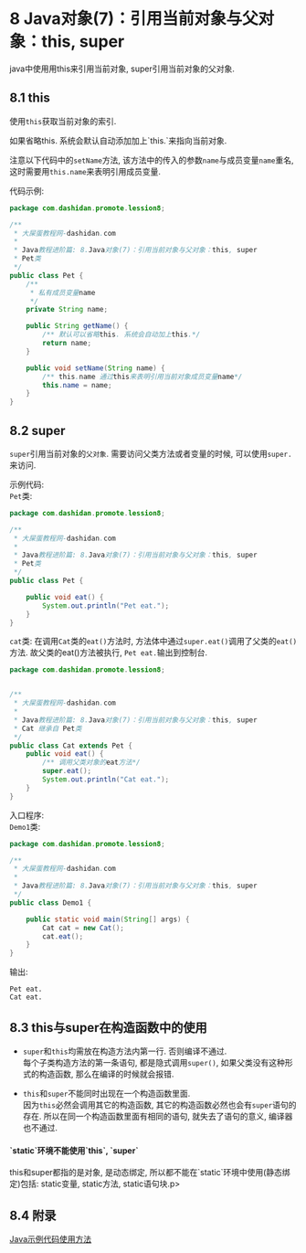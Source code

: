 8 Java对象(7)：引用当前对象与父对象：this, super
===

<div class="jumbotron">
	<p>java中使用用this来引用当前对象, super引用当前对象的父对象.</p>
</div>

8.1 this
---

使用`this`获取当前对象的索引.

<div class="bs-callout bs-callout-warning">
	<p>如果省略this. 系统会默认自动添加加上`this.`来指向当前对象. </p>
</div>

注意以下代码中的`setName`方法, 该方法中的传入的参数`name`与成员变量`name`重名, 这时需要用`this.name`来表明引用成员变量.   

代码示例:
```java
package com.dashidan.promote.lession8;

/**
 * 大屎蛋教程网-dashidan.com
 *
 * Java教程进阶篇: 8.Java对象(7)：引用当前对象与父对象：this, super
 * Pet类
 */
public class Pet {
    /**
     * 私有成员变量name
     */
    private String name;

    public String getName() {
        /** 默认可以省略this. 系统会自动加上this.*/
        return name;
    }

    public void setName(String name) {
        /** this.name 通过this来表明引用当前对象成员变量name*/
        this.name = name;
    }
}

```

8.2 super
---

`super`引用当前对象的`父对象`. 需要访问父类方法或者变量的时候, 可以使用`super.`来访问.

示例代码:   
`Pet`类:

```java
package com.dashidan.promote.lession8;

/**
 * 大屎蛋教程网-dashidan.com
 *
 * Java教程进阶篇: 8.Java对象(7)：引用当前对象与父对象：this, super
 * Pet类
 */
public class Pet {

    public void eat() {
        System.out.println("Pet eat.");
    }
}

```

`cat`类:
在调用`Cat`类的`eat()`方法时, 方法体中通过`super.eat()`调用了父类的`eat()`方法. 故父类的eat()方法被执行, `Pet eat.`输出到控制台.
```java
package com.dashidan.promote.lession8;


/**
 * 大屎蛋教程网-dashidan.com
 *
 * Java教程进阶篇: 8.Java对象(7)：引用当前对象与父对象：this, super
 * Cat 继承自 Pet类
 */
public class Cat extends Pet {
    public void eat() {
        /** 调用父类对象的eat方法*/
        super.eat();
        System.out.println("Cat eat.");
    }
}

```
入口程序:   
`Demo1`类:
```java
package com.dashidan.promote.lession8;

/**
 * 大屎蛋教程网-dashidan.com
 *
 * Java教程进阶篇: 8.Java对象(7)：引用当前对象与父对象：this, super
 */
public class Demo1 {

    public static void main(String[] args) {
        Cat cat = new Cat();
        cat.eat();
    }
}

```
输出:   

	Pet eat.
	Cat eat.
	
8.3 this与super在构造函数中的使用
---

* `super`和`this`均需放在构造方法内第一行. 否则编译不通过.   
每个子类构造方法的第一条语句, 都是隐式调用`super()`, 如果父类没有这种形式的构造函数, 那么在编译的时候就会报错. 

* `this`和`super`不能同时出现在一个构造函数里面.   
因为`this`必然会调用其它的构造函数, 其它的构造函数必然也会有`super`语句的存在.    所以在同一个构造函数里面有相同的语句, 就失去了语句的意义, 编译器也不通过.   

<div class="bs-callout bs-callout-warning">
    <h4>`static`环境不能使用`this`, `super`</h4>
	<p>this和super都指的是对象, 是动态绑定, 所以都不能在`static`环境中使用(静态绑定)包括: static变量, static方法, static语句块.p>
</div>

8.4 附录
---

[Java示例代码使用方法](http://localhost/article/java/addenda/Java示例代码使用方法.html)